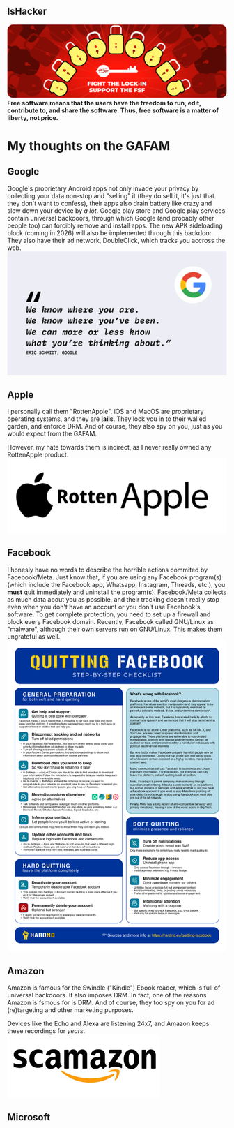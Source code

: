 ## IsHacker

<!--
**IsHacker003/IsHacker003** is a ✨ _special_ ✨ repository because its `README.md` (this file) appears on your GitHub profile.

Here are some ideas to get you started:

- 🔭 I’m currently working on ...
- 🌱 I’m currently learning ...
- 👯 I’m looking to collaborate on ...
- 🤔 I’m looking for help with ...
- 💬 Ask me about ...
- 📫 How to reach me: ...
- 😄 Pronouns: ...
- ⚡ Fun fact: ...
-->
<img src="lock-in-rounded.png"></img>
**Free software means that the users have the freedom to run, edit, contribute to, and share the software. Thus, free software is a matter of liberty, not price.**

# My thoughts on the GAFAM
## Google
Google's proprietary Android apps not only invade your privacy by collecting your data non-stop and "selling" it (they do sell it, it's just that they don't want to confess), their apps also drain battery like crazy and slow down your device by *a lot*. Google play store and Google play services contain universal backdoors, through which Google (and probably other people too) can forcibly remove and install apps. The new APK sideloading block (coming in 2026) will also be implemented through this backdoor. They also have their ad network, DoubleClick, which tracks you accross the web.
<img src="google-quote-tracking.0YItQmgR_Z1ehWGe.png"></img>
## Apple
I personally call them "RottenApple". iOS and MacOS are proprietary operating systems, and they are **jails**. They lock you in to their walled garden, and enforce DRM. And of course, they also spy on you, just as you would expect from the GAFAM. 

However, my hate towards them is indirect, as I never really owned any RottenApple product.
<img src="image-58-1024x512_RottenApple.png"></img>
## Facebook
I honesly have no words to describe the horrible actions commited by Facebook/Meta. Just know that, if you are using any Facebook program(s) (which include the Facebook app, Whatsapp, Instagram, Threads, etc.), you **must** quit immediately and uninstall the program(s). Facebook/Meta collects as much data about you as possible, and their tracking doesn't really stop even when you don't have an account or you don't use Facebook's software. To get complete protection, you need to set up a firewall and block every Facebook domain. Recently, Facebook called GNU/Linux as "malware", although their own servers run on GNU/Linux. This makes them ungrateful as well.
<img src="1s7rs36zmp2f1.png"></img>
## Amazon
Amazon is famous for the Swindle ("Kindle") Ebook reader, which is full of universal backdoors. It also imposes DRM. In fact, one of the reasons Amazon is fsmous for is DRM. And of course, they too spy on you for ad (re)targeting and other marketing purposes.

Devices like the Echo and Alexa are listening 24x7, and Amazon keeps these recordings for *years*.
<img src="scamazon.png"></img>
## Microsoft

